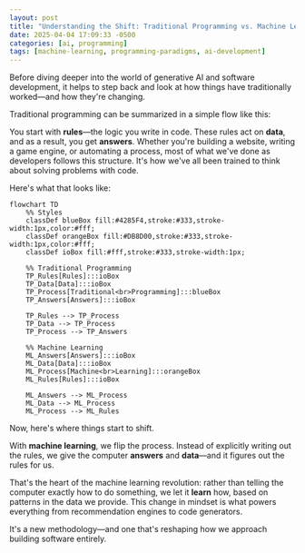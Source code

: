 ```yaml
---
layout: post
title: "Understanding the Shift: Traditional Programming vs. Machine Learning"
date: 2025-04-04 17:09:33 -0500
categories: [ai, programming]
tags: [machine-learning, programming-paradigms, ai-development]
---
```


Before diving deeper into the world of generative AI and software development, it helps to step back and look at how things have traditionally worked—and how they're changing.

Traditional programming can be summarized in a simple flow like this:  

You start with **rules**—the logic you write in code. These rules act on **data**, and as a result, you get **answers**. Whether you're building a website, writing a game engine, or automating a process, most of what we've done as developers follows this structure. It's how we've all been trained to think about solving problems with code.

Here's what that looks like:

```mermaid
flowchart TD
    %% Styles
    classDef blueBox fill:#4285F4,stroke:#333,stroke-width:1px,color:#fff;
    classDef orangeBox fill:#DB8D00,stroke:#333,stroke-width:1px,color:#fff;
    classDef ioBox fill:#fff,stroke:#333,stroke-width:1px;

    %% Traditional Programming
    TP_Rules[Rules]:::ioBox
    TP_Data[Data]:::ioBox
    TP_Process[Traditional<br>Programming]:::blueBox
    TP_Answers[Answers]:::ioBox

    TP_Rules --> TP_Process
    TP_Data --> TP_Process
    TP_Process --> TP_Answers

    %% Machine Learning
    ML_Answers[Answers]:::ioBox
    ML_Data[Data]:::ioBox
    ML_Process[Machine<br>Learning]:::orangeBox
    ML_Rules[Rules]:::ioBox

    ML_Answers --> ML_Process
    ML_Data --> ML_Process
    ML_Process --> ML_Rules
```

Now, here's where things start to shift.

With **machine learning**, we flip the process. Instead of explicitly writing out the rules, we give the computer **answers** and **data**—and it figures out the rules for us.

That's the heart of the machine learning revolution: rather than telling the computer exactly how to do something, we let it **learn** how, based on patterns in the data we provide. This change in mindset is what powers everything from recommendation engines to code generators.

It's a new methodology—and one that's reshaping how we approach building software entirely.
